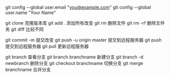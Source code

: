 git config --global user.email "you@example.com"
git config --global user.name "Your Name"

git clone	克隆版本库
git add .	添加所有改变
git rm		删除文件
git rm -rf  删除文件夹
git diff	比较不同

git commit -m				提交改变
git push -u origin master	提交到远程服务器
git push					提交到远程服务器
git pull 					更新远程服务器

git branch				查看分支
git branch branchname	新建分支
git branch -d newbranch	删除分支
git checkout branchname	切换分支
git merge branchname	合并分支